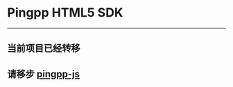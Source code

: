 # Pingpp HTML5 SDK
---------------

## 当前项目已经转移

## 请移步 [pingpp-js](https://github.com/PingPlusPlus/pingpp-js)
